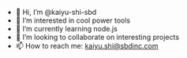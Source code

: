 - 👋 Hi, I’m @kaiyu-shi-sbd
- 👀 I’m interested in cool power tools
- 🌱 I’m currently learning node.js
- 💞️ I’m looking to collaborate on interesting projects
- 📫 How to reach me: kaiyu.shi@sbdinc.com

<!---
kaiyu-shi-sbd/kaiyu-shi-sbd is a ✨ special ✨ repository because its `README.md` (this file) appears on your GitHub profile.
You can click the Preview link to take a look at your changes.
--->
